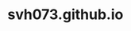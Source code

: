 # svh073.github.io
<!DOCTYPE html>
<head> 
  <link href="Gaming.png" rel="stylesheet">
 <style>
 {
  background: url ("Gaming.png");
  }  
  </style>
</head>
<body>
 
</body>
